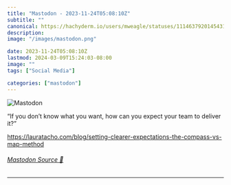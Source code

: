 ```yaml
---
title: "Mastodon - 2023-11-24T05:08:10Z"
subtitle: ""
canonical: https://hachyderm.io/users/mweagle/statuses/111463792014543105
description:
image: "/images/mastodon.png"

date: 2023-11-24T05:08:10Z
lastmod: 2024-03-09T15:24:03-08:00
image: ""
tags: ["Social Media"]

categories: ["mastodon"]
---
```

![Mastodon](/images/mastodon.png)

<p>“If you don’t know what you want, how can you expect your team to deliver it?”</p><p><a href="https://lauratacho.com/blog/setting-clearer-expectations-the-compass-vs-map-method" target="_blank" rel="nofollow noopener noreferrer" translate="no"><span class="invisible">https://</span><span class="ellipsis">lauratacho.com/blog/setting-cl</span><span class="invisible">earer-expectations-the-compass-vs-map-method</span></a></p>


###### [Mastodon Source 🐘](https://hachyderm.io/@mweagle/111463792014543105)

___
